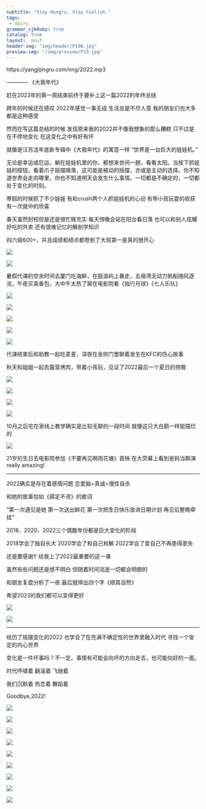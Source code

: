 ```yaml
---
subtitle: "Stay Hungry, Stay Foolish."
tags: 
 - dairy
grammar_cjkRuby: true
catalog: true
layout:  post
header-img: "img/header/P100.jpg"
preview-img: "/img/preview/P33.jpg"
---
```


<p>https://yangjijingru.com/img/2022.mp3</p>

———— 《大我年代》

赶在2023年的第一周结束前终于要补上这一篇2022的年终总结

跨年的时候还在感叹 2022年感觉一事无成 生活总是不尽人意 我的朋友们也大多都是这种感受

然而在写这篇总结的时候 发现原来我的2022并不像我想象的那么糟糕 只不过是在不停地变化 在这变化之中有好有坏

就像是汪苏泷年底新专辑中《大我年代》的寓意一样 “世界是一台巨大的娃娃机。”

无论是幸运或厄运，躺在娃娃机里的你，都想来世间一趟，看看太阳。当按下抓娃娃的按钮，看着爪子摇摆降落，这可能是被动的摇摆，亦或是主动的选择。你不知道世界会走向哪里，你也不知道明天会发生什么事情。一切都是不确定的，一切都处于变化的时刻。

寒假的时候抓了不少娃娃 有和crush两个人抓娃娃机的心动 有带小孩玩耍的收获 有一次就中的欣喜

春天虽然封校但是还是很忙碌充实 每天傍晚会站在阳台看日落 也可以和别人炫耀好吃的外卖 还有很难记忆的解剖学知识

四六级600+，并且成绩和绩点都卷到了大班第一是真的很开心

![](https://yangjijingru.com/img/2022/P1.jpg)

![](https://yangjijingru.com/img/2022/P3.jpg)

暑假代课的空余时间去厦门吃海鲜，在鼓浪屿上暴走，五缘湾无动力帆船随风逐流，午夜买真香包，大中午太热了窝在电影院看《独行月球》《七人乐队》

![](https://yangjijingru.com/img/2022/P6.jpg)

![](https://yangjijingru.com/img/2022/P7.jpg)

![](https://yangjijingru.com/img/2022/P8.jpg)

![](https://yangjijingru.com/img/2022/P9.jpg)

![](https://yangjijingru.com/img/2022/P10.jpg)

代课结束后和助教一起吃麦麦，深夜在金拱门里聊着发生在KFC的伤心故事

秋天和姐姐一起去露营烤肉，带着小孩玩，见证了2022最后一个夏日的傍晚

![](https://yangjijingru.com/img/2022/P13.jpg)

![](https://yangjijingru.com/img/2022/P14.jpg)

![](https://yangjijingru.com/img/2022/P16.jpg)

![](https://yangjijingru.com/img/2022/P17.jpg)

10月之后宅在家线上教学确实是比较无聊的一段时间 就像这只大白鹅一样挺摆烂的

![](https://yangjijingru.com/img/2022/P22.jpg)

21岁的生日去电影院参加《不要再见啊雨花塘》首映 在大荧幕上看到爸妈当群演 really amazing!

---

2022确实是存在着感情问题 恋爱脑+真诚=慢性自杀

和她的故事恰如《薛定不谔》的歌词

“第一次遇见是她  第一次送出鲜花  第一次把生日快乐放进日期计划  再见后整晚牵挂”

2018、2020、2022三个偶数年份都是巨大变化的阶段

2018学会了独自长大 2020学会了和自己和解 2022学会了爱自己不再患得患失

还是要感谢Y 给我上了2022最重要的这一课

虽然有些问题还是想不明白 但随着时间流逝一切都会明朗的 

和朋友复盘分析了一夜 最后就得出四个字《顺其自然》

希望2023的我们都可以变得更好

![](https://yangjijingru.com/img/2022/P12.jpg)

![](https://yangjijingru.com/img/2022/P15.jpg)

---

经历了摇摆变化的2022 也学会了在充满不确定性的世界里融入时代 寻找一个安定的内心世界

变化是一件坏事吗？不一定。事情有可能会向坏的方向走去，也可能向好的一面。

时代呼啸着 翻滚着 飞驰着

我们沉默着 热恋着 舞蹈着

Goodbye,2022!

![](https://yangjijingru.com/img/2022/P2.jpg)

![](https://yangjijingru.com/img/2022/P4.jpg)

![](https://yangjijingru.com/img/2022/P5.jpg)

![](https://yangjijingru.com/img/2022/P11.jpg)

![](https://yangjijingru.com/img/2022/P19.jpg)

![](https://yangjijingru.com/img/2022/P21.jpg)

![](https://yangjijingru.com/img/2022/P18.jpg)

![](https://yangjijingru.com/img/2022/P23.jpg)

![](https://yangjijingru.com/img/2022/P20.jpg)



